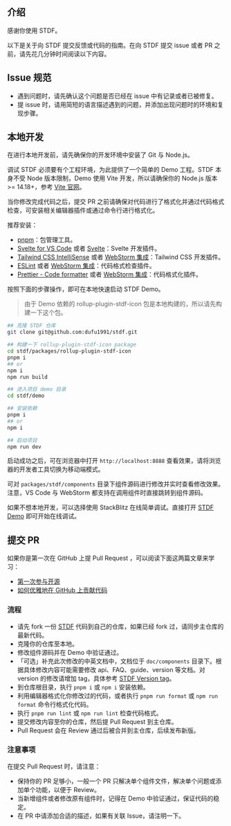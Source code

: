 ## 介绍

感谢你使用 STDF。

以下是关于向 STDF 提交反馈或代码的指南。在向 STDF 提交 issue 或者 PR 之前，请先花几分钟时间阅读以下内容。

## Issue 规范

- 遇到问题时，请先确认这个问题是否已经在 issue 中有记录或者已被修复。
- 提 issue 时，请用简短的语言描述遇到的问题，并添加出现问题时的环境和复现步骤。

## 本地开发

在进行本地开发前，请先确保你的开发环境中安装了 Git 与 Node.js。

调试 STDF 必须要有个工程环境，为此提供了一个简单的 Demo 工程。STDF 本身不受 Node 版本限制，Demo 使用 Vite 开发，所以请确保你的 Node.js 版本 >= 14.18+，参考 [Vite 官网](https://cn.vitejs.dev/guide/#scaffolding-your-first-vite-project)。

当你修改完成代码之后，提交 PR 之前请确保对代码进行了格式化并通过代码格式检查，可安装相关编辑器插件或通过命令行进行格式化。

推荐安装：

- [pnpm](https://pnpm.io/zh)：包管理工具。
- [Svelte for VS Code](https://marketplace.visualstudio.com/items?itemName=svelte.svelte-vscode) 或者 [Svelte](https://plugins.jetbrains.com/plugin/12375-svelte)：Svelte 开发插件。
- [Tailwind CSS IntelliSense](https://marketplace.visualstudio.com/items?itemName=bradlc.vscode-tailwindcss) 或者 [WebStorm 集成](https://www.jetbrains.com/help/webstorm/tailwind-css.html)：Tailwind CSS 开发插件。
- [ESLint](https://marketplace.visualstudio.com/items?itemName=dbaeumer.vscode-eslint) 或者 [WebStorm 集成](https://www.jetbrains.com/help/webstorm/eslint.html)：代码格式检查插件。
- [Prettier - Code formatter](https://marketplace.visualstudio.com/items?itemName=esbenp.prettier-vscode) 或者 [WebStorm 集成](https://www.jetbrains.com/help/webstorm/prettier.html)：代码格式化插件。

按照下面的步骤操作，即可在本地快速启动 STDF Demo。

> 由于 Demo 依赖的 rollup-plugin-stdf-icon 包是本地构建的，所以请先构建一下这个包。

```bash
## 克隆 STDF 仓库
git clone git@github.com:dufu1991/stdf.git

## 构建一下 rollup-plugin-stdf-icon package
cd stdf/packages/rollup-plugin-stdf-icon
pnpm i
## or
npm i
npm run build

## 进入项目 demo 目录
cd stdf/demo

## 安装依赖
pnpm i
## or
npm i

## 启动项目
npm run dev
```

启动成功之后，可在浏览器中打开 `http://localhost:8888` 查看效果，请将浏览器的开发者工具切换为移动端模式。

可对 `packages/stdf/components` 目录下组件源码进行修改并实时查看修改效果。注意，VS Code 与 WebStorm 都支持在调用组件时直接跳转到组件源码。

如果不想本地开发，可以选择使用 StackBlitz 在线简单调试。直接打开 [STDF Demo](https://stackblitz.com/github/dufu1991/demo-stdf) 即可开始在线调试。

## 提交 PR

如果你是第一次在 GitHub 上提 Pull Request ，可以阅读下面这两篇文章来学习：

- [第一次参与开源](https://github.com/firstcontributions/first-contributions/blob/main/translations/README.zh-cn.md)
- [如何优雅地在 GitHub 上贡献代码](https://segmentfault.com/a/1190000000736629)

### 流程

- 请先 fork 一份 [STDF](https://github.com/dufu1991/stdf) 代码到自己的仓库，如果已经 fork 过，请同步主仓库的最新代码。
- 克隆你的仓库至本地。
- 修改组件源码并在 Demo 中验证通过。
- 「可选」补充此次修改的中英文档中，文档位于 `doc/components` 目录下。根据具体修改内容可能需要修改 api、FAQ、guide、version 等文档。对 version 的修改请增加 tag，具体参考 [STDF Version tag](https://github.com/dufu1991/stdf/blob/main/doc/components/button/version.md?plain=1)。
- 到仓库根目录，执行 `pnpm i` 或 `npm i` 安装依赖。
- 利用编辑器格式化你修改过的代码，或者执行 `pnpm run format` 或 `npm run format` 命令行格式化代码。
- 执行 `pnpm run lint` 或 `npm run lint` 检查代码格式。
- 提交修改内容至你的仓库，然后提 Pull Request 到主仓库。
- Pull Request 会在 Review 通过后被合并到主仓库，后续发布新版。

### 注意事项

在提交 Pull Request 时，请注意：

- 保持你的 PR 足够小，一般一个 PR 只解决单个组件文件，解决单个问题或添加单个功能，以便于 Review。
- 当新增组件或者修改原有组件时，记得在 Demo 中验证通过，保证代码的稳定。
- 在 PR 中请添加合适的描述，如果有关联 Issue，请注明一下。
